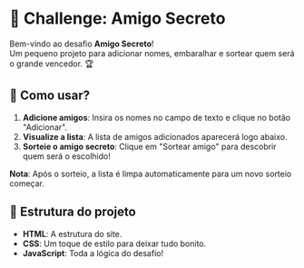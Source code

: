 # 🎉 Challenge: Amigo Secreto

Bem-vindo ao desafio **Amigo Secreto**!  
Um pequeno projeto para adicionar nomes, embaralhar e sortear quem será o grande vencedor. 🏆  

## 🚀 Como usar?

1. **Adicione amigos**: Insira os nomes no campo de texto e clique no botão "Adicionar".  
2. **Visualize a lista**: A lista de amigos adicionados aparecerá logo abaixo.  
3. **Sorteie o amigo secreto**: Clique em "Sortear amigo" para descobrir quem será o escolhido!  

**Nota**: Após o sorteio, a lista é limpa automaticamente para um novo sorteio começar.

## 📂 Estrutura do projeto

- **HTML**: A estrutura do site.  
- **CSS**: Um toque de estilo para deixar tudo bonito.  
- **JavaScript**: Toda a lógica do desafio!  
